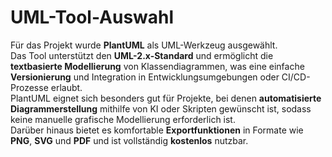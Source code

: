 # UML-Tool-Auswahl

Für das Projekt wurde **PlantUML** als UML-Werkzeug ausgewählt.  
Das Tool unterstützt den **UML-2.x-Standard** und ermöglicht die **textbasierte Modellierung** von Klassendiagrammen, was eine einfache **Versionierung** und Integration in Entwicklungsumgebungen oder CI/CD-Prozesse erlaubt.  
PlantUML eignet sich besonders gut für Projekte, bei denen **automatisierte Diagrammerstellung** mithilfe von KI oder Skripten gewünscht ist, sodass keine manuelle grafische Modellierung erforderlich ist.  
Darüber hinaus bietet es komfortable **Exportfunktionen** in Formate wie **PNG**, **SVG** und **PDF** und ist vollständig **kostenlos** nutzbar.

